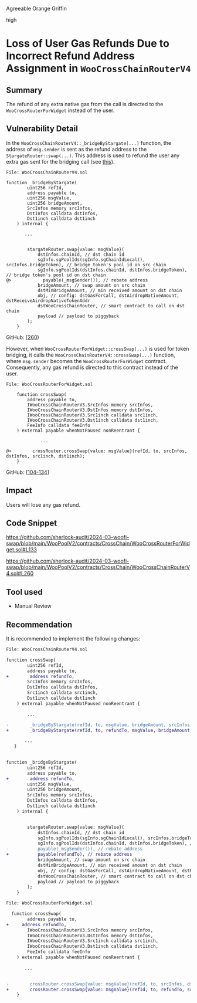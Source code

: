 Agreeable Orange Griffin

high

# Loss of User Gas Refunds Due to Incorrect Refund Address Assignment in `WooCrossChainRouterV4`

## Summary

The refund of any extra native gas from the call is directed to the `WooCrossRouterForWidget` instead of the user.

## Vulnerability Detail

In the `WooCrossChainRouterV4::_bridgeByStargate(...)` function, the address of `msg.sender` is sent as the refund address to the `StargateRouter::swap(...)`. This address is used to refund the user any extra gas sent for the bridging call (see [this](https://stargateprotocol.gitbook.io/stargate/developers/how-to-swap#:~:text=msg.sender%2C%20%20%20%20%20%20%20%20%20%20%20%20%20%20%20%20%20%20%20%20%20%20//%20refund%20adddress.%20extra%20gas%20(if%20any)%20is%20returned%20to%20this%20address)). 

```solidity
File: WooCrossChainRouterV4.sol

function _bridgeByStargate(
        uint256 refId,
        address payable to,
        uint256 msgValue,
        uint256 bridgeAmount,
        SrcInfos memory srcInfos,
        DstInfos calldata dstInfos,
        Dst1inch calldata dst1inch
    ) internal {
         
       ...


        stargateRouter.swap{value: msgValue}(
            dstInfos.chainId, // dst chain id
            sgInfo.sgPoolIds(sgInfo.sgChainIdLocal(), srcInfos.bridgeToken), // bridge token's pool id on src chain
            sgInfo.sgPoolIds(dstInfos.chainId, dstInfos.bridgeToken), // bridge token's pool id on dst chain
@>            payable(_msgSender()), // rebate address
            bridgeAmount, // swap amount on src chain
            dstMinBridgeAmount, // min received amount on dst chain
            obj, // config: dstGasForCall, dstAirdropNativeAmount, dstReceiveAirdropNativeTokenAddr
            dstWooCrossChainRouter, // smart contract to call on dst chain
            payload // payload to piggyback
        );
    }
```

GitHub: [[260](https://github.com/sherlock-audit/2024-03-woofi-swap/blob/main/WooPoolV2/contracts/CrossChain/WooCrossChainRouterV4.sol#L260))

However, when `WooCrossRouterForWidget::crossSwap(...)` is used for token bridging, it calls the `WooCrossChainRouterV4::crossSwap(...)` function, where `msg.sender` becomes the `WooCrossRouterForWidget` contract. Consequently, any gas refund is directed to this contract instead of the user. 

```solidity
File: WooCrossRouterForWidget.sol

    function crossSwap(
        address payable to,
        IWooCrossChainRouterV3.SrcInfos memory srcInfos,
        IWooCrossChainRouterV3.DstInfos memory dstInfos,
        IWooCrossChainRouterV3.Src1inch calldata src1inch,
        IWooCrossChainRouterV3.Dst1inch calldata dst1inch,
        FeeInfo calldata feeInfo
    ) external payable whenNotPaused nonReentrant {

             ...

@>        crossRouter.crossSwap{value: msgValue}(refId, to, srcInfos, dstInfos, src1inch, dst1inch);
    }
```
GitHub: [[104-134](https://github.com/sherlock-audit/2024-03-woofi-swap/blob/main/WooPoolV2/contracts/CrossChain/WooCrossRouterForWidget.sol#L104C1-L134C6)]


## Impact

Users will lose any gas refund.

## Code Snippet

https://github.com/sherlock-audit/2024-03-woofi-swap/blob/main/WooPoolV2/contracts/CrossChain/WooCrossRouterForWidget.sol#L133

https://github.com/sherlock-audit/2024-03-woofi-swap/blob/main/WooPoolV2/contracts/CrossChain/WooCrossChainRouterV4.sol#L260

## Tool used

- Manual Review

## Recommendation

It is recommended to implement the following changes:

```diff
File: WooCrossChainRouterV4.sol

function crossSwap(
        uint256 refId,
        address payable to,
+        address refundTo, 
        SrcInfos memory srcInfos,
        DstInfos calldata dstInfos,
        Src1inch calldata src1inch,
        Dst1inch calldata dst1inch
    ) external payable whenNotPaused nonReentrant {

        ...

-        _bridgeByStargate(refId, to, msgValue, bridgeAmount, srcInfos, dstInfos, dst1inch);
+        _bridgeByStargate(refId, to, refundTo, msgValue, bridgeAmount, srcInfos, dstInfos, dst1inch);

       ...
   }
   

function _bridgeByStargate(
        uint256 refId,
        address payable to,
+        address refundTo,
        uint256 msgValue,
        uint256 bridgeAmount,
        SrcInfos memory srcInfos,
        DstInfos calldata dstInfos,
        Dst1inch calldata dst1inch
    ) internal {


        stargateRouter.swap{value: msgValue}(
            dstInfos.chainId, // dst chain id
            sgInfo.sgPoolIds(sgInfo.sgChainIdLocal(), srcInfos.bridgeToken), // bridge token's pool id on src chain
            sgInfo.sgPoolIds(dstInfos.chainId, dstInfos.bridgeToken), // bridge token's pool id on dst chain
-           payable(_msgSender()), // rebate address
+           payable(refundTo), // rebate address
            bridgeAmount, // swap amount on src chain
            dstMinBridgeAmount, // min received amount on dst chain
            obj, // config: dstGasForCall, dstAirdropNativeAmount, dstReceiveAirdropNativeTokenAddr
            dstWooCrossChainRouter, // smart contract to call on dst chain
            payload // payload to piggyback
        );
    }
```


```diff
File: WooCrossRouterForWidget.sol

  function crossSwap(
        address payable to,
+     address refundTo,
        IWooCrossChainRouterV3.SrcInfos memory srcInfos,
        IWooCrossChainRouterV3.DstInfos memory dstInfos,
        IWooCrossChainRouterV3.Src1inch calldata src1inch,
        IWooCrossChainRouterV3.Dst1inch calldata dst1inch,
        FeeInfo calldata feeInfo
    ) external payable whenNotPaused nonReentrant {
      
       ...


-        crossRouter.crossSwap{value: msgValue}(refId, to, srcInfos, dstInfos, src1inch, dst1inch);
+        crossRouter.crossSwap{value: msgValue}(refId, to, refundTo, srcInfos, dstInfos, src1inch, dst1inch);
    }
```